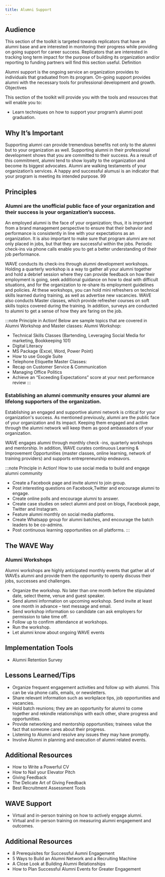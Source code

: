 ```yaml
---
title: Alumni Support
---
```


## Audience

This section of the toolkit is targeted towards replicators that have an alumni base and are
interested in monitoring their progress while providing on going support for career success.
Replicators that are interested in tracking long term impact for the purpose of building its
organization and/or reporting to funding partners will find this section useful.
Definition

Alumni support is the ongoing service an organization provides to individuals that graduated
from its program. On-going support provides alumni with the necessary tools for
professional development and growth.
Objectives

This section of the toolkit will provide you with the tools and resources that will enable you
to:
- Learn techniques on how to support your program’s alumni post graduation.

## Why It’s Important

Supporting alumni can provide tremendous benefits not only to the alumni but to your
organization as well. Supporting alumni in their professional development shows that you
are committed to their success. As a result of this commitment, alumni tend to show loyalty
to the organization and become its biggest advocates.
Alumni are walking testaments of your organization’s services. A happy and successful
alumusi is an indicator that your program is meeting its intended purpose.
99

## Principles

### Alumni are the unofficial public face of your organization and their success is your organization’s success.

An employed alumni is the face of your organization; thus, it is important from a brand
management perspective to ensure that their behavior and performance is consistently in
line with your expectations as an organization. It is also important to make sure that
program alumni are not only placed in jobs, but that they are successful within the jobs.
Periodic check-ins via phone calls enable you to get a better understanding of their job
performance.

WAVE conducts its check-ins through alumni development workshops. Holding a quarterly
workshop is a way to gather all your alumni together and hold a debrief session where they
can provide feedback on how their employment is going, seek additional guidance on how
to deal with difficult situations, and for the organization to re-share its employment
guidelines and policies. At these workshops, you can hold mini refreshers on technical skills
learned during training, as well as advertise new vacancies. WAVE also conducts Master
classes, which provide refresher courses on soft skills topics covered during the training. In
addition, surveys are conducted to alumni to get a sense of how they are faring on the job.

:::note Principle in Action!
Below are sample topics that are covered in Alumni Workshop and Master classes:
Alumni Workshop:
- Technical Skills Classes (Bartending, Leveraging Social Media for marketing, Bookkeeping 101)
- Digital Literacy
- MS Package (Excel, Word, Power Point)
- How to use Google Suite
- Telephone Etiquette
Master Classes:
- Recap on Customer Service & Communication
- Managing Office Politics
- Achieve an “Exceeding Expectations” score at your next performance review
:::

### Establishing an alumni community ensures your alumni are lifelong supporters of the organization.

Establishing an engaged and supportive alumni network is critical for your organization's
success. As mentioned previously, alumni are the public face of your organization and its
impact. Keeping them engaged and active through the alumni network will keep them as
good ambassadors of your organization.

WAVE engages alumni through monthly check -ins, quarterly workshops and mentorship. In
addition, WAVE curates continuous Learning & Improvement Opportunities (master
classes, online learning, network of training providers) and supports entrepreneurship
endeavors.

:::note Principle in Action!
How to use social media to build and engage alumni community
- Create a Facebook page and invite alumni to join group.
- Post interesting questions on Facebook,Twitter and encourage alumni to engage.
- Create online polls and encourage alumni to answer.
- Create case studies on select alumni and post on blogs, Facebook page, Twitter and
Instagram.
- Feature alumni monthly on social media platforms.
- Create Whatsapp group for alumni batches, and encourage the batch leaders to be co-admins.
- Post continuous learning opportunities on all platforms.
:::

## The WAVE Way

### Alumni Workshops

Alumni workshops are highly anticipated monthly events that gather all of WAVEs alumni
and provide them the opportunity to openly discuss their jobs, successes and challenges.
- Organize the workshop. No later than one month before the stipulated date, select
theme, venue and guest speaker.
- Send alumni information on upcoming workshop. Send invite at least one month in
advance – text message and email.
- Send workshop information so candidate can ask employers for permission to take
time off.
- Follow up to confirm attendance at workshops.
- Run the workshop.
- Let alumni know about ongoing WAVE events

## Implementation Tools
- Alumni Retention Survey

## Lessons Learned/Tips
- Organize frequent engagement activities and follow up with alumni. This can be via
phone calls, emails, or newsletters.
- Share relevant information such as workplace tips, job opportunities and vacancies.
- Hold batch reunions; they are an opportunity for alumni to come together and rekindle
relationships with each other, share progress and opportunities.
- Provide networking and mentorship opportunities; trainees value the fact that someone
cares about their progress.
- Listening to Alumni and resolve any issues they may have promptly.
- Involve Alumni in planning and execution of alumni related events.

## Additional Resources
- How to Write a Powerful CV
- How to Nail your Elevator Pitch
- Giving Feedback
- The Delicate Art of Giving Feedback
- Best Recruitment Assessment Tools

## WAVE Support
- Virtual and in-person training on how to actively engage alumni.
- Virtual and in-person training on measuring alumni engagement and outcomes.

## Additional Resources
- 8 Prerequisites for Successful Aumni Engagement
- 5 Ways to Build an Alumni Network and a Recruiting Machine
- A Close Look at Building Alumni Relationships
- How to Plan Successful Alumni Events for Greater Engagement
